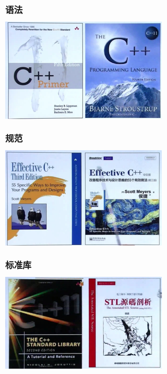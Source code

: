 # 语法

![image-20220706132759794](%E6%8E%A8%E8%8D%90%E4%B9%A6%E7%B1%8D.assets/image-20220706132759794.png)



# 规范

![image-20220706132738178](%E6%8E%A8%E8%8D%90%E4%B9%A6%E7%B1%8D.assets/image-20220706132738178.png)



# 标准库

![image-20220706132904251](%E6%8E%A8%E8%8D%90%E4%B9%A6%E7%B1%8D.assets/image-20220706132904251.png)